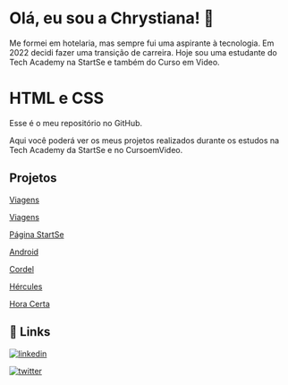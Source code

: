 # Olá, eu sou a Chrystiana! 👋

Me formei em hotelaria, mas sempre fui uma aspirante à tecnologia. Em 2022 decidi fazer uma transição de carreira. Hoje sou uma estudante do Tech Academy na StartSe e também do Curso em Video.

# HTML e CSS

Esse é o meu repositório no GitHub.

Aqui você poderá ver os meus projetos realizados durante os estudos na Tech Academy da StartSe e no CursoemVideo.



## Projetos

[Viagens](https://chryspenalber.github.io/projeto-viagens/index.html)

[Viagens](https://chryspenalber.github.io/projeto-mini-jogo/index.html) 

[Página StartSe](https://chryspenalber.github.io/projeto-pagina-startse/Aulao.html)

[Android](https://chryspenalber.github.io/projeto-android/android.html)

[Cordel](https://chryspenalber.github.io/projeto-cordel/index.html)

[Hércules](https://chryspenalber.github.io/projeto-hercules/hercules_index.html)

[Hora Certa](https://chryspenalber.github.io/projeto-hora-certa/index.html)
 


## 🔗 Links

[![linkedin](https://img.shields.io/badge/linkedin-0A66C2?style=for-the-badge&logo=linkedin&logoColor=white)](https://www.linkedin.com/in/chrystiana-penalber-81876433/)

[![twitter](https://img.shields.io/badge/twitter-1DA1F2?style=for-the-badge&logo=twitter&logoColor=white)](https://twitter.com/chryspenalber)
